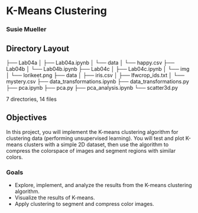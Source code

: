 # K-Means Clustering
### Susie Mueller

## Directory Layout
├── Lab04a
│   ├── Lab04a.ipynb
│   └── data
│       └── happy.csv
├── Lab04b
│   └── Lab04b.ipynb
├── Lab04c
│   ├── Lab04c.ipynb
│   └── img
│       └── lorikeet.png
├── data
│   ├── iris.csv
│   ├── lfwcrop_ids.txt
│   └── mystery.csv
├── data_transformations.ipynb
├── data_transformations.py
├── pca.ipynb
├── pca.py
├── pca_analysis.ipynb
└── scatter3d.py

7 directories, 14 files

## Objectives

In this project, you will implement the K-means clustering algorithm for clustering data (performing unsupervised learning). You will test and plot K-means clusters with a simple 2D dataset, then use the algorithm to compress the colorspace of images and segment regions with similar colors.

### Goals

- Explore, implement, and analyze the results from the K-means clustering algorithm.
- Visualize the results of K-means.
- Apply clustering to segment and compress color images.





